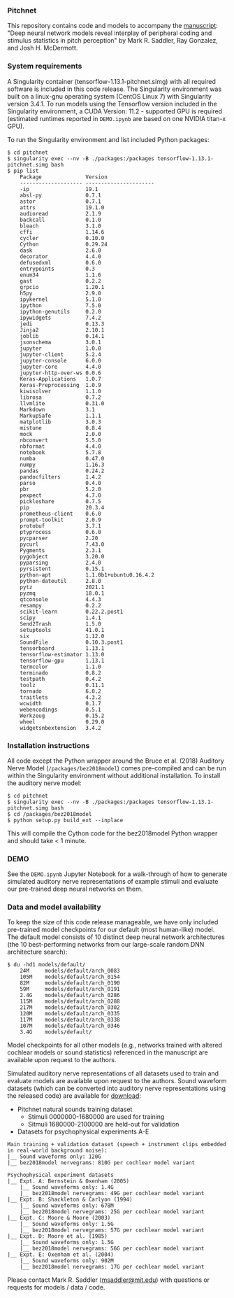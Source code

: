 ### Pitchnet

This repository contains code and models to accompany the [manuscript](https://doi.org/10.1101/2020.11.19.389999): "Deep neural network models reveal interplay of peripheral coding and stimulus statistics in pitch perception" by Mark R. Saddler, Ray Gonzalez, and Josh H. McDermott.

### System requirements

A Singularity container (tensorflow-1.13.1-pitchnet.simg) with all required software is included in this code release. The Singularity environment was built on a linux-gnu operating system (CentOS Linux 7) with Singularity version 3.4.1. To run models using the Tensorflow version included in the Singularity environment, a CUDA Version: 11.2 - supported GPU is required (estimated runtimes reported in `DEMO.ipynb` are based on one NVIDIA titan-x GPU).

To run the Singularity environment and list included Python packages:
```
$ cd pitchnet
$ singularity exec --nv -B ./packages:/packages tensorflow-1.13.1-pitchnet.simg bash
$ pip list
    Package              Version
    -------------------- ----------------------
    -ip                  19.1
    absl-py              0.7.1
    astor                0.7.1
    attrs                19.1.0
    audioread            2.1.9
    backcall             0.1.0
    bleach               3.1.0
    cffi                 1.14.6
    cycler               0.10.0
    Cython               0.29.24
    dask                 2.6.0
    decorator            4.4.0
    defusedxml           0.6.0
    entrypoints          0.3
    enum34               1.1.6
    gast                 0.2.2
    grpcio               1.20.1
    h5py                 2.9.0
    ipykernel            5.1.0
    ipython              7.5.0
    ipython-genutils     0.2.0
    ipywidgets           7.4.2
    jedi                 0.13.3
    Jinja2               2.10.1
    joblib               0.14.1
    jsonschema           3.0.1
    jupyter              1.0.0
    jupyter-client       5.2.4
    jupyter-console      6.0.0
    jupyter-core         4.4.0
    jupyter-http-over-ws 0.0.6
    Keras-Applications   1.0.7
    Keras-Preprocessing  1.0.9
    kiwisolver           1.1.0
    librosa              0.7.2
    llvmlite             0.31.0
    Markdown             3.1
    MarkupSafe           1.1.1
    matplotlib           3.0.3
    mistune              0.8.4
    mock                 2.0.0
    nbconvert            5.5.0
    nbformat             4.4.0
    notebook             5.7.8
    numba                0.47.0
    numpy                1.16.3
    pandas               0.24.2
    pandocfilters        1.4.2
    parso                0.4.0
    pbr                  5.2.0
    pexpect              4.7.0
    pickleshare          0.7.5
    pip                  20.3.4
    prometheus-client    0.6.0
    prompt-toolkit       2.0.9
    protobuf             3.7.1
    ptyprocess           0.6.0
    pycparser            2.20
    pycurl               7.43.0
    Pygments             2.3.1
    pygobject            3.20.0
    pyparsing            2.4.0
    pyrsistent           0.15.1
    python-apt           1.1.0b1+ubuntu0.16.4.2
    python-dateutil      2.8.0
    pytz                 2021.1
    pyzmq                18.0.1
    qtconsole            4.4.3
    resampy              0.2.2
    scikit-learn         0.22.2.post1
    scipy                1.4.1
    Send2Trash           1.5.0
    setuptools           41.0.1
    six                  1.12.0
    SoundFile            0.10.3.post1
    tensorboard          1.13.1
    tensorflow-estimator 1.13.0
    tensorflow-gpu       1.13.1
    termcolor            1.1.0
    terminado            0.8.2
    testpath             0.4.2
    toolz                0.11.1
    tornado              6.0.2
    traitlets            4.3.2
    wcwidth              0.1.7
    webencodings         0.5.1
    Werkzeug             0.15.2
    wheel                0.29.0
    widgetsnbextension   3.4.2
```

### Installation instructions

All code except the Python wrapper around the Bruce et al. (2018) Auditory Nerve Model (`/packages/bez2018model`) comes pre-compiled and can be run within the Singularity environment without additional installation. To install the auditory nerve model:
```
$ cd pitchnet
$ singularity exec --nv -B ./packages:/packages tensorflow-1.13.1-pitchnet.simg bash
$ cd /packages/bez2018model
$ python setup.py build_ext --inplace
```
This will compile the Cython code for the bez2018model Python wrapper and should take < 1 minute.


### DEMO

See the `DEMO.ipynb` Jupyter Notebook for a walk-through of how to generate simulated auditory nerve representations of example stimuli and evaluate our pre-trained deep neural networks on them.


### Data and model availability

To keep the size of this code release manageable, we have only included pre-trained model checkpoints for our default (most human-like) model. The default model consists of 10 distinct deep neural network architectures (the 10 best-performing networks from our large-scale random DNN architecture search):
```
$ du -hd1 models/default/       
    24M     models/default/arch_0083
    105M    models/default/arch_0154
    82M     models/default/arch_0190
    59M     models/default/arch_0191
    2.4G    models/default/arch_0286
    115M    models/default/arch_0288
    217M    models/default/arch_0302
    120M    models/default/arch_0335
    117M    models/default/arch_0338
    107M    models/default/arch_0346
    3.4G    models/default/
```
Model checkpoints for all other models (e.g., networks trained with altered cochlear models or sound statistics) referenced in the manuscript are available upon request to the authors.

Simulated auditory nerve representations of all datasets used to train and evaluate models are available upon request to the authors. Sound waveform datasets (which can be converted into auditory nerve representations using the released code) are available for [download](https://drive.google.com/drive/folders/1OhSzszxCnBfQ6cuJIaKuv5A_uoqks-H8?usp=sharing):
* Pitchnet natural sounds training dataset
    - Stimuli 0000000-1680000 are used for training
    - Sitmuli 1680000-2100000 are held-out for validation
* Datasets for psychophysical experiments A-E
```
Main training + validation dataset (speech + instrument clips embedded in real-world background noise):
|__ Sound waveforms only: 120G
|__ bez2018model nervegrams: 810G per cochlear model variant

Psychophysical experiment datasets
|__ Expt. A: Bernstein & Oxenham (2005)
    |__ Sound waveforms only: 1.4G
    |__ bez2018model nervegrams: 49G per cochlear model variant
|__ Expt. B: Shackleton & Carlyon (1994)
    |__ Sound waveforms only: 678M
    |__ bez2018model nervegrams: 25G per cochlear model variant
|__ Expt. C: Moore & Moore (2003)
    |__ Sound waveforms only: 1.5G
    |__ bez2018model nervegrams: 57G per cochlear model variant
|__ Expt. D: Moore et al. (1985)
    |__ Sound waveforms only: 1.5G
    |__ bez2018model nervegrams: 56G per cochlear model variant
|__ Expt. E: Oxenham et al. (2004)
    |__ Sound waveforms only: 902M
    |__ bez2018model nervegrams: 17G per cochlear model variant
```

Please contact Mark R. Saddler (msaddler@mit.edu) with questions or requests for models / data / code.
